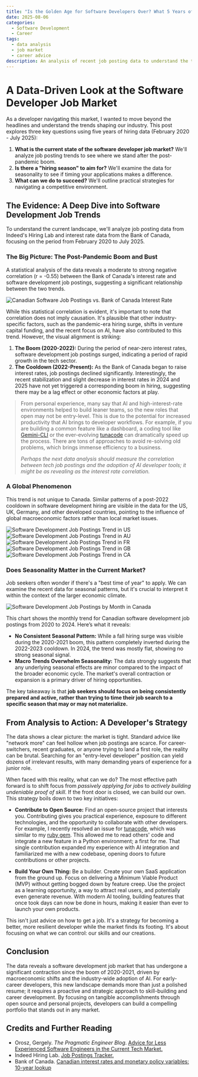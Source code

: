 ```yaml
---
title: "Is the Golden Age for Software Developers Over? What 5 Years of Job Data Reveals"
date: 2025-08-06
categories:
  - Software Development
  - Career
tags:
  - data analysis
  - job market
  - career advice
description: An analysis of recent job posting data to understand the trends shaping the software developer job market and strategies for early-career developers.
---
```


# A Data-Driven Look at the Software Developer Job Market

As a developer navigating this market, I wanted to move beyond the headlines and understand the trends shaping our industry. This post explores three key questions using five years of hiring data (February 2020 - July 2025):

1.  **What is the current state of the software developer job market?** We'll analyze job posting trends to see where we stand after the post-pandemic boom.
2.  **Is there a "hiring season" to aim for?** We'll examine the data for seasonality to see if timing your applications makes a difference.
3.  **What can we do to succeed?** We'll outline practical strategies for navigating a competitive environment.

## The Evidence: A Deep Dive into Software Development Job Trends

To understand the current landscape, we'll analyze job posting data from Indeed's Hiring Lab and interest rate data from the Bank of Canada, focusing on the period from February 2020 to July 2025.

### The Big Picture: The Post-Pandemic Boom and Bust

A statistical analysis of the data reveals a moderate to strong negative correlation (r = -0.55) between the Bank of Canada's interest rate and software development job postings, suggesting a significant relationship between the two trends.

<img src="/assets/img/2025-08-06-job-market-analysis/CA_trend_with_interest_rates.png" alt="Canadian Software Job Postings vs. Bank of Canada Interest Rate">

While this statistical correlation is evident, it's important to note that correlation does not imply causation. It's plausible that other industry-specific factors, such as the pandemic-era hiring surge, shifts in venture capital funding, and the recent focus on AI, have also contributed to this trend. However, the visual alignment is striking:

1.  **The Boom (2020-2022):** During the period of near-zero interest rates, software development job postings surged, indicating a period of rapid growth in the tech sector.
2.  **The Cooldown (2022-Present):** As the Bank of Canada began to raise interest rates, job postings declined significantly. Interestingly, the recent stabilization and slight decrease in interest rates in 2024 and 2025 have not yet triggered a corresponding boom in hiring, suggesting there may be a lag effect or other economic factors at play.

> From personal experience, many say that AI and high-interest-rate environments helped to build leaner teams, so the new roles that open may not be entry-level. This is due to the potential for increased productivity that AI brings to developer workflows. For example, if you are building a common feature like a dashboard, a coding tool like [Gemini-CLI](https://github.com/google-gemini/gemini-cli) or the ever-evolving [tunacode](https://github.com/alchemiststudiosDOTai/tunacode) can dramatically speed up the process. There are tons of approaches to avoid re-solving old problems, which brings immense efficiency to a business.
>
> *Perhaps the next data analysis should measure the correlation between tech job postings and the adoption of AI developer tools; it might be as revealing as the interest rate correlation.*

### A Global Phenomenon

This trend is not unique to Canada. Similar patterns of a post-2022 cooldown in software development hiring are visible in the data for the US, UK, Germany, and other developed countries, pointing to the influence of global macroeconomic factors rather than local market issues.

<img src="/assets/img/2025-08-06-job-market-analysis/US_trend.png" alt="Software Development Job Postings Trend in US">
<img src="/assets/img/2025-08-06-job-market-analysis/AU_trend.png" alt="Software Development Job Postings Trend in AU">
<img src="/assets/img/2025-08-06-job-market-analysis/FR_trend.png" alt="Software Development Job Postings Trend in FR">
<img src="/assets/img/2025-08-06-job-market-analysis/GB_trend.png" alt="Software Development Job Postings Trend in GB">
<img src="/assets/img/2025-08-06-job-market-analysis/CA_trend.png" alt="Software Development Job Postings Trend in CA">

### Does Seasonality Matter in the Current Market?

Job seekers often wonder if there's a "best time of year" to apply. We can examine the recent data for seasonal patterns, but it's crucial to interpret it within the context of the larger economic climate.

<img src="/assets/img/2025-08-06-job-market-analysis/CA_monthly_trends_by_year.png" alt="Software Development Job Postings by Month in Canada">

This chart shows the monthly trend for Canadian software development job postings from 2020 to 2024. Here’s what it reveals:

*   **No Consistent Seasonal Pattern:** While a fall hiring surge was visible during the 2020-2021 boom, this pattern completely inverted during the 2022-2023 cooldown. In 2024, the trend was mostly flat, showing no strong seasonal signal.
*   **Macro Trends Overwhelm Seasonality:** The data strongly suggests that any underlying seasonal effects are minor compared to the impact of the broader economic cycle. The market's overall contraction or expansion is a primary driver of hiring opportunities.

The key takeaway is that **job seekers should focus on being consistently prepared and active, rather than trying to time their job search to a specific season that may or may not materialize.**

## From Analysis to Action: A Developer's Strategy

The data shows a clear picture: the market is tight. Standard advice like "network more" can feel hollow when job postings are scarce. For career-switchers, recent graduates, or anyone trying to land a first role, the reality can be brutal. Searching for an "entry-level developer" position can yield dozens of irrelevant results, with many demanding years of experience for a junior role.

When faced with this reality, what can we do? The most effective path forward is to shift focus from *passively applying for jobs* to *actively building undeniable proof of skill*. If the front door is closed, we can build our own. This strategy boils down to two key initiatives:

*   **Contribute to Open Source:** Find an open-source project that interests you. Contributing gives you practical experience, exposure to different technologies, and the opportunity to collaborate with other developers. For example, I recently resolved an issue for [tunacode](https://github.com/alchemiststudiosDOTai/tunacode), which was similar to my [ruby gem](https://rubygems.org/gems/open_router_usage_tracker). This allowed me to read others' code and integrate a new feature in a Python environment; a first for me. That single contribution expanded my experience with AI integration and familiarized me with a new codebase, opening doors to future contributions or other projects.

*   **Build Your Own Thing:** Be a builder. Create your own SaaS application from the ground up. Focus on delivering a Minimum Viable Product (MVP) without getting bogged down by feature creep. Use the project as a learning opportunity, a way to attract real users, and potentially even generate revenue. With modern AI tooling, building features that once took days can now be done in hours, making it easier than ever to launch your own products.

This isn't just advice on how to get a job. It's a strategy for becoming a better, more resilient developer while the market finds its footing. It's about focusing on what we can control: our skills and our creations.

## Conclusion

The data reveals a software development job market that has undergone a significant contraction since the boom of 2020-2021, driven by macroeconomic shifts and the industry-wide adoption of AI. For early-career developers, this new landscape demands more than just a polished resume; it requires a proactive and strategic approach to skill-building and career development. By focusing on tangible accomplishments through open source and personal projects, developers can build a compelling portfolio that stands out in any market.

<!-- ## Join the Discussion

What are your thoughts on the current job market? What strategies have you found effective? Share your experiences and insights in the comments below. -->

## Credits and Further Reading

*   Orosz, Gergely. *The Pragmatic Engineer Blog*. [Advice for Less Experienced Software Engineers in the Current Tech Market.](https://blog.pragmaticengineer.com/advice-for-junior-software-engineers/)
*   Indeed Hiring Lab. [Job Postings Tracker.](https://github.com/hiring-lab/job_postings_tracker)
*   Bank of Canada. [Canadian interest rates and monetary policy variables: 10-year lookup](https://www.bankofcanada.ca/rates/interest-rates/canadian-interest-rates/)
